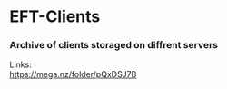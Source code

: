# EFT-Clients  
### Archive of clients storaged on diffrent servers  
  
Links:  
https://mega.nz/folder/pQxDSJ7B  
